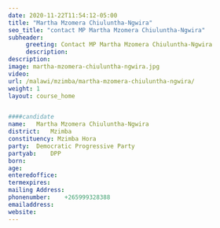 ```yaml
---
date: 2020-11-22T11:54:12-05:00
title: "Martha Mzomera Chiuluntha-Ngwira"
seo_title: "contact MP Martha Mzomera Chiuluntha-Ngwira"
subheader:
     greeting: Contact MP Martha Mzomera Chiuluntha-Ngwira
     description: 
description: 
image: martha-mzomera-chiuluntha-ngwira.jpg
video: 
url: /malawi/mzimba/martha-mzomera-chiuluntha-ngwira/
weight: 1
layout: course_home


####candidate
name:	Martha Mzomera Chiuluntha-Ngwira
district:	Mzimba
constituency: Mzimba Hora
party:	Democratic Progressive Party
partyab:	DPP
born:
age: 
enteredoffice:	
termexpires:	
mailing Address:
phonenumber:	+265999328388
emailaddress:	
website:	
---
```


